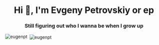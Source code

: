 <h1 align="center">Hi 👋, I'm Evgeny Petrovskiy or ep</h1>
<h3 align="center">Still figuring out who I wanna be when I grow up</h3>


<p><img align="left" src="https://github-readme-stats.vercel.app/api/top-langs?username=eugenpt&show_icons=true&locale=en&layout=compact&hide=Mathematica&count_private=true" alt="eugenpt" /></p>

<p>&nbsp;<img align="center" src="https://github-readme-stats.vercel.app/api?username=eugenpt&show_icons=true&locale=en&count_private=true" alt="eugenpt" /></p>
